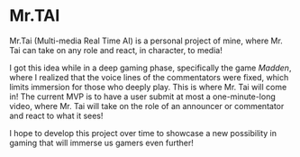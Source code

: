 # Mr.TAI
Mr.Tai (Multi-media Real Time AI) is a personal project of mine, where Mr. Tai can take on any role and react, in character, to media!

I got this idea while in a deep gaming phase, specifically the game _Madden_, where I realized that the voice lines of the commentators were fixed, which limits immersion for those who deeply play. This is where Mr. Tai will come in! The current MVP is to have a user submit at most a one-minute-long video, where Mr. Tai will take on the role of an announcer or commentator and react to what it sees!

I hope to develop this project over time to showcase a new possibility in gaming that will immerse us gamers even further!
